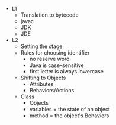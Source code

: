 - L1
  - Translation to bytecode
  - javac
  - JDK
  - JDE
- L2
  - Setting the stage
  - Rules for choosing identifier
    - no reserve word
    - Java is case-sensitive
    - first letter is always lowercase
  - Shifting to Objects
    - Attributes
    - Behaviors/Actions
  - Class
    - Objects
    - variables = the state of an object
    - method = the object's Behaviors
